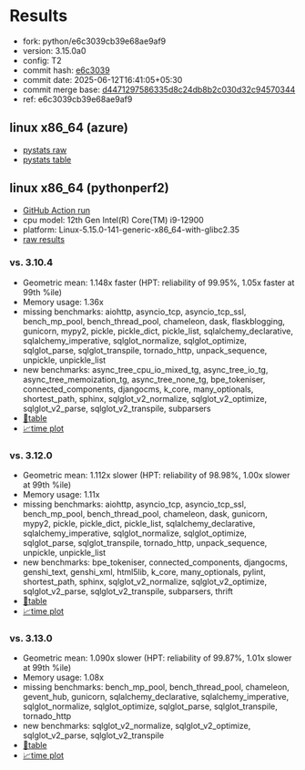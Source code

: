 # Results

- fork: python/e6c3039cb39e68ae9af9
- version: 3.15.0a0
- config: T2
- commit hash: [e6c3039](https://github.com/python/cpython/commit/e6c3039)
- commit date: 2025-06-12T16:41:05+05:30
- commit merge base: [d4471297586335d8c24db8b2c030d32c94570344](https://github.com/python/cpython/commit/d4471297586335d8c24db8b2c030d32c94570344)
- ref: e6c3039cb39e68ae9af9

## linux x86_64 (azure)

- [pystats raw](bm-20250612-azure-x86_64-python-e6c3039cb39e68ae9af9-3.15.0a0-e6c3039-pystats.json)
- [pystats table](bm-20250612-azure-x86_64-python-e6c3039cb39e68ae9af9-3.15.0a0-e6c3039-pystats.md)

## linux x86_64 (pythonperf2)

- [GitHub Action run](https://github.com/faster-cpython/benchmarking/actions/runs/15633716768)
- cpu model: 12th Gen Intel(R) Core(TM) i9-12900
- platform: Linux-5.15.0-141-generic-x86_64-with-glibc2.35
- [raw results](bm-20250612-pythonperf2-x86_64-python-e6c3039cb39e68ae9af9-3.15.0a0-e6c3039.json)

### vs. 3.10.4

- Geometric mean: 1.148x faster (HPT: reliability of 99.95%, 1.05x faster at 99th %ile)
- Memory usage: 1.36x
- missing benchmarks: aiohttp, asyncio_tcp, asyncio_tcp_ssl, bench_mp_pool, bench_thread_pool, chameleon, dask, flaskblogging, gunicorn, mypy2, pickle, pickle_dict, pickle_list, sqlalchemy_declarative, sqlalchemy_imperative, sqlglot_normalize, sqlglot_optimize, sqlglot_parse, sqlglot_transpile, tornado_http, unpack_sequence, unpickle, unpickle_list
- new benchmarks: async_tree_cpu_io_mixed_tg, async_tree_io_tg, async_tree_memoization_tg, async_tree_none_tg, bpe_tokeniser, connected_components, djangocms, k_core, many_optionals, shortest_path, sphinx, sqlglot_v2_normalize, sqlglot_v2_optimize, sqlglot_v2_parse, sqlglot_v2_transpile, subparsers
- [📄table](bm-20250612-pythonperf2-x86_64-python-e6c3039cb39e68ae9af9-3.15.0a0-e6c3039-vs-3.10.4.md)
- [📈time plot](bm-20250612-pythonperf2-x86_64-python-e6c3039cb39e68ae9af9-3.15.0a0-e6c3039-vs-3.10.4.svg)

### vs. 3.12.0

- Geometric mean: 1.112x slower (HPT: reliability of 98.98%, 1.00x slower at 99th %ile)
- Memory usage: 1.11x
- missing benchmarks: aiohttp, asyncio_tcp, asyncio_tcp_ssl, bench_mp_pool, bench_thread_pool, chameleon, dask, gunicorn, mypy2, pickle, pickle_dict, pickle_list, sqlalchemy_declarative, sqlalchemy_imperative, sqlglot_normalize, sqlglot_optimize, sqlglot_parse, sqlglot_transpile, tornado_http, unpack_sequence, unpickle, unpickle_list
- new benchmarks: bpe_tokeniser, connected_components, djangocms, genshi_text, genshi_xml, html5lib, k_core, many_optionals, pylint, shortest_path, sphinx, sqlglot_v2_normalize, sqlglot_v2_optimize, sqlglot_v2_parse, sqlglot_v2_transpile, subparsers, thrift
- [📄table](bm-20250612-pythonperf2-x86_64-python-e6c3039cb39e68ae9af9-3.15.0a0-e6c3039-vs-3.12.0.md)
- [📈time plot](bm-20250612-pythonperf2-x86_64-python-e6c3039cb39e68ae9af9-3.15.0a0-e6c3039-vs-3.12.0.svg)

### vs. 3.13.0

- Geometric mean: 1.090x slower (HPT: reliability of 99.87%, 1.01x slower at 99th %ile)
- Memory usage: 1.08x
- missing benchmarks: bench_mp_pool, bench_thread_pool, chameleon, gevent_hub, gunicorn, sqlalchemy_declarative, sqlalchemy_imperative, sqlglot_normalize, sqlglot_optimize, sqlglot_parse, sqlglot_transpile, tornado_http
- new benchmarks: sqlglot_v2_normalize, sqlglot_v2_optimize, sqlglot_v2_parse, sqlglot_v2_transpile
- [📄table](bm-20250612-pythonperf2-x86_64-python-e6c3039cb39e68ae9af9-3.15.0a0-e6c3039-vs-3.13.0.md)
- [📈time plot](bm-20250612-pythonperf2-x86_64-python-e6c3039cb39e68ae9af9-3.15.0a0-e6c3039-vs-3.13.0.svg)

